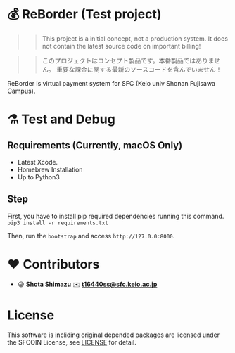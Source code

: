 # 💰  ReBorder (Test project)

>> This project is a initial concept, not a production system.
>> It does not contain the latest source code on important billing!

>> このプロジェクトはコンセプト製品です。本番製品ではありません。
>> 重要な課金に関する最新のソースコードを含んでいません！

ReBorder is virtual payment system for SFC (Keio univ Shonan Fujisawa Campus).

# ⚗️  Test and Debug

## Requirements (Currently, macOS Only)

- Latest Xcode.
- Homebrew Installation
- Up to Python3

## Step

First, you have to install pip required dependencies running this command.
`pip3 install -r requirements.txt`


Then, run the `bootstrap` and access `http://127.0.0:8000`.

# ❤️  Contributors

- 😀 **Shota Shimazu** ✉️ **t16440ss@sfc.keio.ac.jp**

# License
This software is incliding original depended packages are licensed under the SFCOIN License, see [LICENSE](LICENSE) for detail.
